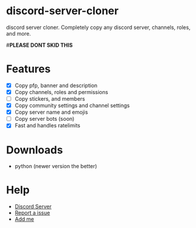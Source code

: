 # discord-server-cloner
discord server cloner. Completely copy any discord server, channels, roles, and more. 

#**PLEASE DONT SKID THIS**

# Features
  - [x] Copy pfp, banner and description
  - [x] Copy channels, roles and permissions
  - [ ] Copy stickers, and members
  - [x] Copy community settings and channel settings
  - [x] Copy server name and emojis
  - [ ] Copy server bots (soon)
  - [x] Fast and handles ratelimits

# Downloads
- python (newer version the better)
# Help
- [Discord Server](https://discord.gg/9gzWYNrR)
- [Report a issue](https://github.com/airlone/discord-server-cloner/issues/new)
- [Add me](https://discordapp.com/users/1003019817047044139)
